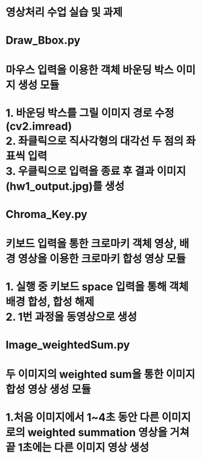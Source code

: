 # 영상처리 수업 실습 및 과제

<h1>Draw_Bbox.py<h1>

<p>
  마우스 입력을 이용한 객체 바운딩 박스 이미지 생성 모듈<br/><br/>
  1. 바운딩 박스를 그릴 이미지 경로 수정(cv2.imread)<br/>
  2. 좌클릭으로 직사각형의 대각선 두 점의 좌표씩 입력<br/>
  3. 우클릭으로 입력을 종료 후 결과 이미지(hw1_output.jpg)를 생성</p>


<h1>Chroma_Key.py<h1>

<p>키보드 입력을 통한 크로마키 객체 영상, 배경 영상을 이용한 크로마키 합성 영상 모듈<br/><br/>
  1. 실행 중 키보드 space 입력을 통해 객체 배경 합성, 합성 해제<br/> 
  2. 1번 과정을 동영상으로 생성
</p>

<h1>Image_weightedSum.py<h1>

<p>두 이미지의 weighted sum을 통한 이미지 합성 영상 생성 모듈<br/><br/>
  1.처음 이미지에서 1~4초 동안 다른 이미지로의 weighted summation 영상을 거쳐 끝 1초에는 다른 이미지 영상 생성
</p>
